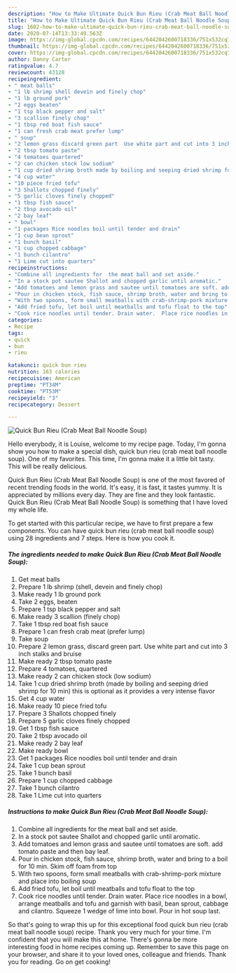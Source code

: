 ```yaml
---
description: "How to Make Ultimate Quick Bun Rieu (Crab Meat Ball Noodle Soup)"
title: "How to Make Ultimate Quick Bun Rieu (Crab Meat Ball Noodle Soup)"
slug: 1602-how-to-make-ultimate-quick-bun-rieu-crab-meat-ball-noodle-soup
date: 2020-07-14T13:33:49.563Z
image: https://img-global.cpcdn.com/recipes/6442042600718336/751x532cq70/quick-bun-rieu-crab-meat-ball-noodle-soup-recipe-main-photo.jpg
thumbnail: https://img-global.cpcdn.com/recipes/6442042600718336/751x532cq70/quick-bun-rieu-crab-meat-ball-noodle-soup-recipe-main-photo.jpg
cover: https://img-global.cpcdn.com/recipes/6442042600718336/751x532cq70/quick-bun-rieu-crab-meat-ball-noodle-soup-recipe-main-photo.jpg
author: Danny Carter
ratingvalue: 4.7
reviewcount: 43128
recipeingredient:
- " meat balls"
- "1 lb shrimp shell devein and finely chop"
- "1 lb ground pork"
- "2 eggs beaten"
- "1 tsp black pepper and salt"
- "3 scallion finely chop"
- "1 tbsp red boat fish sauce"
- "1 can fresh crab meat prefer lump"
- " soup"
- "2 lemon grass discard green part  Use white part and cut into 3 inch stalks and bruise"
- "2 tbsp tomato paste"
- "4 tomatoes quartered"
- "2 can chicken stock low sodium"
- "1 cup dried shrimp broth made by boiling and seeping dried shrimp for 10 min this is optional as it provides a very intense flavor"
- "4 cup water"
- "10 piece fried tofu"
- "3 Shallots chopped finely"
- "5 garlic cloves finely chopped"
- "1 tbsp fish sauce"
- "2 tbsp avocado oil"
- "2 bay leaf"
- " bowl"
- "1 packages Rice noodles boil until tender and drain"
- "1 cup bean sprout"
- "1 bunch basil"
- "1 cup chopped cabbage"
- "1 bunch cilantro"
- "1 Lime cut into quarters"
recipeinstructions:
- "Combine all ingredients for  the meat ball and set aside."
- "In a stock pot sautee Shallot and chopped garlic until aromatic."
- "Add tomatoes and lemon grass and sautee until tomatoes are soft. add tomato paste and then bay leaf."
- "Pour in chicken stock, fish sauce, shrimp broth, water and bring to a boil for 10 min. Skim off foam from top"
- "With two spoons, form small meatballs with crab-shrimp-pork mixture and place into boiling soup"
- "Add fried tofu, let boil until meatballs and tofu float to the top"
- "Cook rice noodles until tender. Drain water.  Place rice noodles in a bowl, arrange meatballs and tofu and garnish with basil, bean sprout, cabbage and cilantro. Squeeze 1 wedge of lime into bowl.  Pour in hot soup last."
categories:
- Recipe
tags:
- quick
- bun
- rieu

katakunci: quick bun rieu 
nutrition: 163 calories
recipecuisine: American
preptime: "PT34M"
cooktime: "PT53M"
recipeyield: "3"
recipecategory: Dessert

---
```



![Quick Bun Rieu (Crab Meat Ball Noodle Soup)](https://img-global.cpcdn.com/recipes/6442042600718336/751x532cq70/quick-bun-rieu-crab-meat-ball-noodle-soup-recipe-main-photo.jpg)

Hello everybody, it is Louise, welcome to my recipe page. Today, I'm gonna show you how to make a special dish, quick bun rieu (crab meat ball noodle soup). One of my favorites. This time, I'm gonna make it a little bit tasty. This will be really delicious.



Quick Bun Rieu (Crab Meat Ball Noodle Soup) is one of the most favored of recent trending foods in the world. It's easy, it is fast, it tastes yummy. It is appreciated by millions every day. They are fine and they look fantastic. Quick Bun Rieu (Crab Meat Ball Noodle Soup) is something that I have loved my whole life.


To get started with this particular recipe, we have to first prepare a few components. You can have quick bun rieu (crab meat ball noodle soup) using 28 ingredients and 7 steps. Here is how you cook it.

<!--inarticleads1-->

##### The ingredients needed to make Quick Bun Rieu (Crab Meat Ball Noodle Soup):

1. Get  meat balls
1. Prepare 1 lb shrimp (shell, devein and finely chop)
1. Make ready 1 lb ground pork
1. Take 2 eggs, beaten
1. Prepare 1 tsp black pepper and salt
1. Make ready 3 scallion (finely chop)
1. Take 1 tbsp red boat fish sauce
1. Prepare 1 can fresh crab meat (prefer lump)
1. Take  soup
1. Prepare 2 lemon grass, discard green part.  Use white part and cut into 3 inch stalks and bruise
1. Make ready 2 tbsp tomato paste
1. Prepare 4 tomatoes, quartered
1. Make ready 2 can chicken stock (low sodium)
1. Take 1 cup dried shrimp broth (made by boiling and seeping dried shrimp for 10 min) this is optional as it provides a very intense flavor
1. Get 4 cup water
1. Make ready 10 piece fried tofu
1. Prepare 3 Shallots chopped finely
1. Prepare 5 garlic cloves finely chopped
1. Get 1 tbsp fish sauce
1. Take 2 tbsp avocado oil
1. Make ready 2 bay leaf
1. Make ready  bowl
1. Get 1 packages Rice noodles boil until tender and drain
1. Take 1 cup bean sprout
1. Take 1 bunch basil
1. Prepare 1 cup chopped cabbage
1. Take 1 bunch cilantro
1. Take 1 Lime cut into quarters




<!--inarticleads2-->

##### Instructions to make Quick Bun Rieu (Crab Meat Ball Noodle Soup):

1. Combine all ingredients for  the meat ball and set aside.
1. In a stock pot sautee Shallot and chopped garlic until aromatic.
1. Add tomatoes and lemon grass and sautee until tomatoes are soft. add tomato paste and then bay leaf.
1. Pour in chicken stock, fish sauce, shrimp broth, water and bring to a boil for 10 min. Skim off foam from top
1. With two spoons, form small meatballs with crab-shrimp-pork mixture and place into boiling soup
1. Add fried tofu, let boil until meatballs and tofu float to the top
1. Cook rice noodles until tender. Drain water.  Place rice noodles in a bowl, arrange meatballs and tofu and garnish with basil, bean sprout, cabbage and cilantro. Squeeze 1 wedge of lime into bowl.  Pour in hot soup last.




So that's going to wrap this up for this exceptional food quick bun rieu (crab meat ball noodle soup) recipe. Thank you very much for your time. I'm confident that you will make this at home. There's gonna be more interesting food in home recipes coming up. Remember to save this page on your browser, and share it to your loved ones, colleague and friends. Thank you for reading. Go on get cooking!
